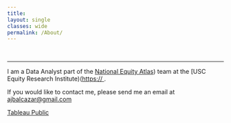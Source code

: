 ```yaml
---
title: 
layout: single
classes: wide
permalink: /About/
---
```

<br/> 

- - -

I am a Data Analyst part of the [National Equity Atlas](https://nationalequityatlas.org/about/staff/alex-balcazar)) team at the [USC Equity Research Institute)([https:// ](https://dornsife.usc.edu/eri/).

If you would like to contact me, please send me an email at ajbalcazar@gmail.com

[Tableau Public](https://public.tableau.com/app/profile/alex.balcazar)
